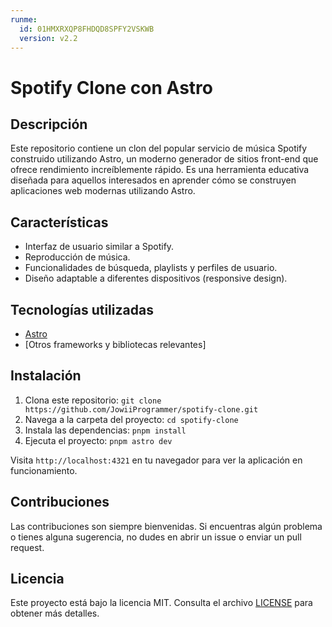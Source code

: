 ```yaml
---
runme:
  id: 01HMXRXQP8FHDQD8SPFY2VSKWB
  version: v2.2
---
```


# Spotify Clone con Astro

## Descripción

Este repositorio contiene un clon del popular servicio de música Spotify construido utilizando Astro, un moderno generador de sitios front-end que ofrece rendimiento increíblemente rápido. Es una herramienta educativa diseñada para aquellos interesados en aprender cómo se construyen aplicaciones web modernas utilizando Astro.

## Características

- Interfaz de usuario similar a Spotify.
- Reproducción de música.
- Funcionalidades de búsqueda, playlists y perfiles de usuario.
- Diseño adaptable a diferentes dispositivos (responsive design).

## Tecnologías utilizadas

- [Astro](https://astro.build/)
- [Otros frameworks y bibliotecas relevantes]

## Instalación

1. Clona este repositorio:
   `git clone https://github.com/JowiiProgrammer/spotify-clone.git`
2. Navega a la carpeta del proyecto:
   `cd spotify-clone`
3. Instala las dependencias:
   `pnpm install`
4. Ejecuta el proyecto:
   `pnpm astro dev`

Visita `http://localhost:4321` en tu navegador para ver la aplicación en funcionamiento.

## Contribuciones

Las contribuciones son siempre bienvenidas. Si encuentras algún problema o tienes alguna sugerencia, no dudes en abrir un issue o enviar un pull request.

## Licencia

Este proyecto está bajo la licencia MIT. Consulta el archivo [LICENSE](LICENSE) para obtener más detalles.
